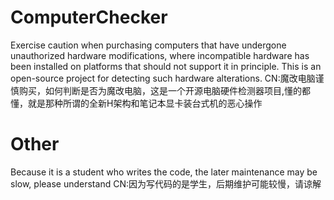 # ComputerChecker
Exercise caution when purchasing computers that have undergone unauthorized hardware modifications, where incompatible hardware has been installed on platforms that should not support it in principle. This is an open-source project for detecting such hardware alterations.
CN:魔改电脑谨慎购买，如何判断是否为魔改电脑，这是一个开源电脑硬件检测器项目,懂的都懂，就是那种所谓的全新H架构和笔记本显卡装台式机的恶心操作
# Other
Because it is a student who writes the code, the later maintenance may be slow, please understand
CN:因为写代码的是学生，后期维护可能较慢，请谅解